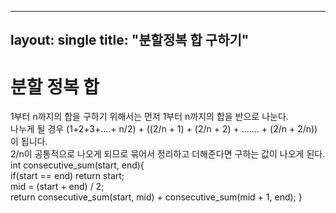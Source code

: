 ------
layout: single
title: "분할정복 합 구하기"
------

# 분할 정복 합
1부터 n까지의 합을 구하기 위해서는 먼저 1부터 n까지의 합을 반으로 나눈다.         
나누게 될 경우 (1+2+3+....+ n/2) + ((2/n + 1) + (2/n + 2) + ....... + (2/n + 2/n)) 이 됩니다.        
2/n이 공통적으로 나오게 되므로 묶어서 정리하고 더해준다면 구하는 값이 나오게 된다.       
int consecutive_sum(start, end){         
	if(start == end) return start;          
    mid = (start + end) / 2;          
    return consecutive_sum(start, mid) + consecutive_sum(mid + 1, end);
}
